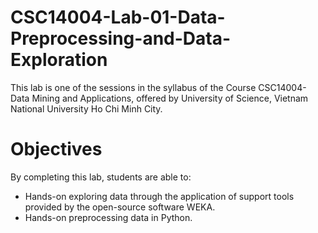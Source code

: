 # CSC14004-Lab-01-Data-Preprocessing-and-Data-Exploration
This lab is one of the sessions in the syllabus of the Course CSC14004-Data Mining and Applications, offered by University of Science, Vietnam National University Ho Chi Minh City. 
# Objectives
By completing this lab, students are able to: 
- Hands-on exploring data through the application of support tools provided by the open-source
software WEKA.
- Hands-on preprocessing data in Python.
